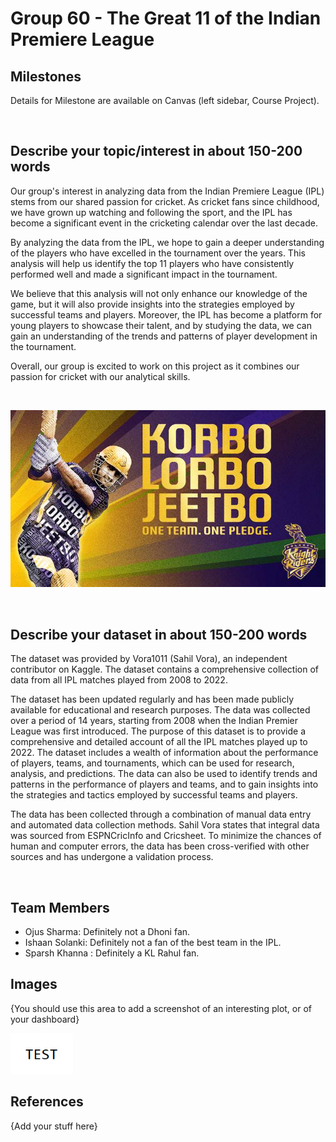 # Group 60 - The Great 11 of the Indian Premiere League

## **Milestones**

Details for Milestone are available on Canvas (left sidebar, Course Project).

<br>

## **Describe your topic/interest in about 150-200 words**

Our group's interest in analyzing data from the Indian Premiere League (IPL) stems from our shared passion for cricket. As cricket fans since childhood, we have grown up watching and following the sport, and the IPL has become a significant event in the cricketing calendar over the last decade.

By analyzing the data from the IPL, we hope to gain a deeper understanding of the players who have excelled in the tournament over the years. This analysis will help us identify the top 11 players who have consistently performed well and made a significant impact in the tournament.

We believe that this analysis will not only enhance our knowledge of the game, but it will also provide insights into the strategies employed by successful teams and players. Moreover, the IPL has become a platform for young players to showcase their talent, and by studying the data, we can gain an understanding of the trends and patterns of player development in the tournament.

Overall, our group is excited to work on this project as it combines our passion for cricket with our analytical skills.

<br>

![Korbo Lorbo Jeetbo](images/korbo-lorbo-jeetbo.jpg)

<br>

## **Describe your dataset in about 150-200 words**
The dataset was provided by Vora1011 (Sahil Vora), an independent contributor on Kaggle. The dataset contains a comprehensive collection of data from all IPL matches played from 2008 to 2022.

The dataset has been updated regularly and has been made publicly available for educational and research purposes. The data was collected over a period of 14 years, starting from 2008 when the Indian Premier League was first introduced. The purpose of this dataset is to provide a comprehensive and detailed account of all the IPL matches played up to 2022. The dataset includes a wealth of information about the performance of players, teams, and tournaments, which can be used for research, analysis, and predictions. The data can also be used to identify trends and patterns in the performance of players and teams, and to gain insights into the strategies and tactics employed by successful teams and players.

The data has been collected through a combination of manual data entry and automated data collection methods. Sahil Vora states that integral data was sourced from ESPNCricInfo and Cricsheet. To minimize the chances of human and computer errors, the data has been cross-verified with other sources and has undergone a validation process.

<br>

## **Team Members**

- Ojus Sharma: Definitely not a Dhoni fan.
- Ishaan Solanki: Definitely not a fan of the best team in the IPL.
- Sparsh Khanna : Definitely a KL Rahul fan.

## Images

{You should use this area to add a screenshot of an interesting plot, or of your dashboard}

<img src ="images/test.png" width="100px">

## References

{Add your stuff here}
